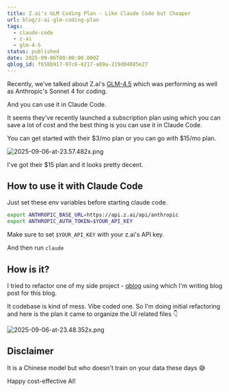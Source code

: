 ```yaml
---
title: Z.ai's GLM Coding Plan - Like Claude Code but Cheaper
url: blog/z-ai-glm-coding-plan
tags:
  - claude-code
  - z-ai
  - glm-4-5
status: published
date: 2025-09-06T00:00:00.000Z
qblog_id: f658b917-97c6-4217-a89a-219d04085e27
---
```


Recently, we've talked about Z.ai's [GLM-4.5](/blog/claude-code-z-ai-glm-4-5/) which was performing as well as Anthropic's Sonnet 4 for coding.

And you can use it in Claude Code.

It seems they've recently launched a subscription plan using which you can save a lot of cost and the best thing is you can use it in Claude Code.

You can get started with their $3/mo plan or you can go with $15/mo plan.

![2025-09-06-at-23.57.482x.png](https://images.nesin.io/f_auto,q_auto/qblog/AIEngineerGuide/2025-09/u9z6zu8jifmlkxnrxl6n)

I've got their $15 plan and it looks pretty decent. 

## How to use it with Claude Code
Just set these env variables before starting claude code.

```bash
export ANTHROPIC_BASE_URL=https://api.z.ai/api/anthropic
export ANTHROPIC_AUTH_TOKEN=$YOUR_API_KEY
```
Make sure to set `$YOUR_API_KEY` with your z.ai's API key.

And then run `claude`

## How is it?
I tried to refactor one of my side project - [qblog](https://x.com/AshikNesin/status/1954082913609547931) using which I'm writing blog post for this blog. 

It codebase is kind of mess. Vibe coded one. So I'm doing initial refactoring and here is the plan it came to organize the UI related files 👇

![2025-09-06-at-23.48.352x.png](https://images.nesin.io/f_auto,q_auto/qblog/AIEngineerGuide/2025-09/uja46ht1jwe2dh6maxxt)

## Disclaimer
It is a Chinese model but who doesn't train on your data these days 😅

Happy cost-effective AI!
